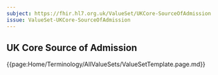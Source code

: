 ```yaml
---
subject: https://fhir.hl7.org.uk/ValueSet/UKCore-SourceOfAdmission
issue: ValueSet-UKCore-SourceOfAdmission
---
```

## UK Core Source of Admission

{{page:Home/Terminology/AllValueSets/ValueSetTemplate.page.md}}